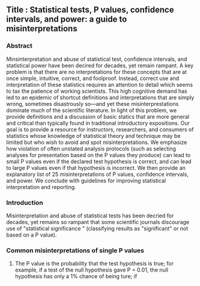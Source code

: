 ## Title : Statistical tests, P values, confidence intervals, and power: a guide to misinterpretations

### Abstract

Minsinterpretation and abuse of statistical test, confidence intervals, and statistical power have been decired for decades, yet remain rampant. A key problem is that there are no interpretations for these concepts that are at once simple, intuitive, correct, and foolproof. Instead, correct use and interpretation of these statistics requires an attention to detail which seems to tax the patience of working scientists. This high cognitive demand has led to an epidemic of shortcut definitions and interpretations that are simply wrong, sometimes disastrously so—and yet these misinterprestations dominate much of the scientific literature. In light of this problem, we provide definitions and a discussion of basic statics that are more general and critical than typically found in traditional introductory expositions. Our goal is to provide a resource for instructors, researchers, and consumers of statistics whose knowledge of statistical theory and technique may be limited but who wish to avoid and spot misinterpretations. We emphasize how violation of often unstated analysis protocols (such as selecting analyses for presentation based on the P values they produce) can lead to small P values even if the declared test hypothesis is correct, and can lead to large P values even if that hypothesis is incorrect. We then provide an explanatory list of 25 misinterpretations of P values, confidence intervals, and power. We conclude with guidelines for improving statistical interpretation and reporting.

### Introduction

Misinterpretation and abuse of statistical tests has been decried for decades, yet remains so rampant that  some scientific journals discourage use of "statistical significance " (classifying results as "significant" or not based on a P value).

### Common misinterpretations of single P values

1. The P value is the probability that the test hypothesis is true; for example, if a test of the null hypothesis gave P = 0.01, the null hypothesis has only a 1% chance of being ture; if 



